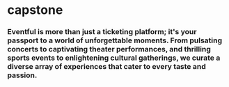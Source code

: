 # capstone
### Eventful is more than just a ticketing platform; it's your passport to a world of unforgettable moments. From pulsating concerts to captivating theater performances, and thrilling sports events to enlightening cultural gatherings, we curate a diverse array of experiences that cater to every taste and passion.
